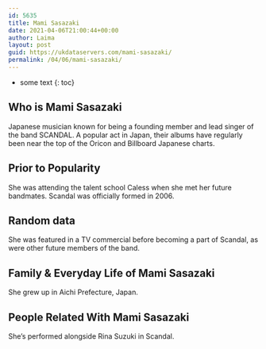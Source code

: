 ```yaml
---
id: 5635
title: Mami Sasazaki
date: 2021-04-06T21:00:44+00:00
author: Laima
layout: post
guid: https://ukdataservers.com/mami-sasazaki/
permalink: /04/06/mami-sasazaki/
---
```


* some text
{: toc}


## Who is Mami Sasazaki
                  
                  
                  
Japanese musician known for being a founding member and lead singer of the band SCANDAL. A popular act in Japan, their albums have regularly been near the top of the Oricon and Billboard Japanese charts.
                  
              
            
              
            
                
                
                
## Prior to Popularity
                  
                  
                  
She was attending the talent school Caless when she met her future bandmates. Scandal was officially formed in 2006.
                  
              
            
              
            
                
                
                
## Random data
                  
                  
                  
She was featured in a TV commercial before becoming a part of Scandal, as were other future members of the band.
                  
              
            
              
            
                
                
                
## Family & Everyday Life of Mami Sasazaki
                  
                  
                  
She grew up in Aichi Prefecture, Japan.
                  
              
            
              
            
                
                
                
## People Related With Mami Sasazaki
                  
                  
                  
She&#8217;s performed alongside Rina Suzuki in Scandal.
                  
              
            
              
            
                
              
            
              
              
            
            
              
            
          
          
          